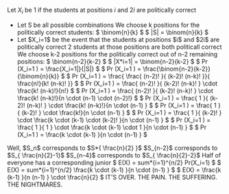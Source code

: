 Let $X_i$ be 1 if the students at positions $i$ and $2i$ are politically correct

<ul>
<li> Let S be all possible combinations 
We choose k positions for the politically correct students: $ \binom{n}{k} $ 
$ |S| = \binom{n}{k} $
	<li> Let $X_i=1$ be the event that the students at positions $i$ and $2i$ are politically correct 
2 students at those positions are both politicall correct
We choose k-2 positions for the politically correct out of n-2 remaining positions: $ \binom{n-2}{k-2} $ 
$ |X*i=1| = \binom{n-2}{k-2} $
	      $ Pr (X_i=1 ) = \frac{X_i=1|}{|S|} $
	      $ Pr (X_i=1 ) = \frac{\binom{n-2}{k-2}}{\binom{n}{k}} $ 
	      $ Pr (X_i=1 ) = \frac{ \frac{ (n-2)! }{ (k-2)! (n-k)! }}{ \frac{n!}{k! (n-k)! }} $ 
	      $ Pr (X_i=1 ) = \frac{ (n-2)! }{ (k-2)! (n-k)! } \cdot \frac{k! (n-k)!}{n!} $ 
	      $ Pr (X_i=1 ) = \frac{ (n-2)! }{ (k-2)! (n-k)! } \cdot \frac{k! (n-k)!}{n \cdot (n-1) \cdot (n-2)!} $ 
	      $ Pr (X_i=1 ) = \frac{ 1 }{ (k-2)! (n-k)! } \cdot \frac{k! (n-k)!}{n \cdot (n-1) } $ 
	      $ Pr (X_i=1 ) = \frac{ 1 }{ (k-2)! } \cdot \frac{k!}{n \cdot (n-1) } $ 
	      $ Pr (X_i=1 ) = \frac{ 1 }{ (k-2)! } \cdot \frac{k \cdot (k-1) \cdot (k-2)! }{n \cdot (n-1) } $ 
	      $ Pr (X_i=1 ) = \frac{ 1 }{ 1 } \cdot \frac{k \cdot (k-1) \cdot 1 }{n \cdot (n-1) } $ 
	      $ Pr (X_i=1 ) = \frac{k \cdot (k-1) }{n \cdot (n-1) } $
</ul>
Well, $S_n$ corresponds to $S*{ \frac{n}{2} }$ 
$S_{n-2}$ corresponds to $S_{ \frac{n}{2}-1}$ 
$S_{n-4}$ corresponds to $S_{ \frac{n}{2}-2}$ 
Half of everyone has a corresponding junior 
$ E(X) = sum*{i=1}^{n/2} Pr(X_i=1) $ 
$ E(X) = sum*{i=1}^{n/2} \frac{k \cdot (k-1) }{n \cdot (n-1) } $ 
$ E(X) = \frac{k (k-1) }{n (n-1) } \cdot \frac{n}{2} $ 
IT'S OVER. THE PAIN. THE SUFFERING. THE NIGHTMARES.

